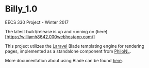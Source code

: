 # Billy_1.0
EECS 330 Project - Winter 2017

The latest build/release is up and running on (here)[https://williamh8642.000webhostapp.com/]

This project utilizes the [Laravel](https://laravel.com/) Blade templating engine for rendering pages, implemented as a standalone component from [PhiloNL](https://github.com/PhiloNL/Laravel-Blade).

More documentation about using Blade can be found [here](https://laravel.com/docs/master/blade).

